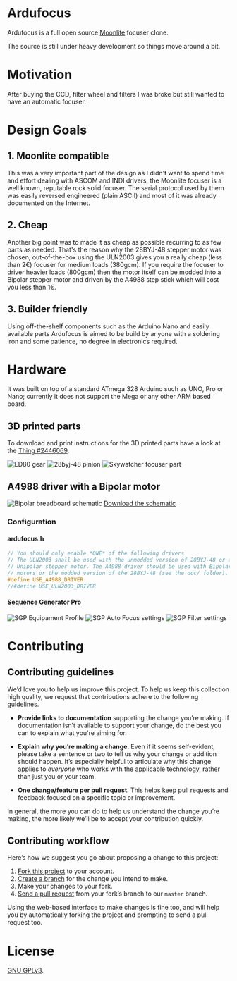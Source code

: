 # Ardufocus
Ardufocus is a full open source [Moonlite][moonlite] focuser clone.

The source is still under heavy development so things move around a bit.

[moonlite]: https://www.focuser.com/


# Motivation
After buying the CCD, filter wheel and filters I was broke but still wanted to have an automatic
focuser.


# Design Goals

## 1. Moonlite compatible
This was a very important part of the design as I didn't want to spend time and effort dealing with
ASCOM and INDI drivers, the Moonlite focuser is a well known, reputable rock solid focuser. The
serial protocol used by them was easily reversed engineered (plain ASCII) and most of it was already
documented on the Internet.

## 2. Cheap
Another big point was to made it as cheap as possible recurring to as few parts as needed. That's
the reason why the 28BYJ-48 stepper motor was chosen, out-of-the-box using the ULN2003 gives you a
really cheap (less than 2€) focuser for medium loads (380gcm). If you require the focuser to driver
heavier loads (800gcm) then the motor itself can be modded into a Bipolar stepper motor and driven
by the A4988 step stick which will cost you less than 1€.

## 3. Builder friendly
Using off-the-shelf components such as the Arduino Nano and easily available parts Ardufocus is
aimed to be build by anyone with a soldering iron and some patience, no degree in electronics
required.


# Hardware
It was built on top of a standard ATmega 328 Arduino such as UNO, Pro or Nano; currently it does not
support the Mega or any other ARM based board.

## 3D printed parts
To download and print instructions for the 3D printed parts have a look at the [Thing #2446069][2446069].

[2446069]: https://www.thingiverse.com/thing:2446069

![ED80 gear](https://github.com/jbrazio/ardufocus/blob/master/doc/object-focuser-ed80.png)
![28byj-48 pinion](https://github.com/jbrazio/ardufocus/blob/master/doc/object-focuser-28byj-48.png)
![Skywatcher focuser part](https://github.com/jbrazio/ardufocus/blob/master/doc/object-focuser-skywatcher-v4.png)

## A4988 driver with a Bipolar motor
![Bipolar breadboard schematic](https://github.com/jbrazio/ardufocus/blob/master/doc/schematic-bipolar_bb.jpg)
[Download the schematic](https://github.com/jbrazio/ardufocus/blob/master/doc/schematic-bipolar_schem.jpg)

### Configuration

#### ardufocus.h
``` cpp
// You should only enable *ONE* of the following drivers
// The ULN2003 shall be used with the unmodded version of 28BYJ-48 or any other
// Unipolar stepper motor. The A4988 driver should be used with Bipolar stepper
// motors or the modded version of the 28BYJ-48 (see the doc/ folder).
#define USE_A4988_DRIVER
//#define USE_ULN2003_DRIVER
```

#### Sequence Generator Pro
![SGP Equipament Profile](https://github.com/jbrazio/ardufocus/blob/master/doc/sgp-focus-01.jpg)
![SGP Auto Focus settings](https://github.com/jbrazio/ardufocus/blob/master/doc/sgp-focus-02.jpg)
![SGP Filter settings](https://github.com/jbrazio/ardufocus/blob/master/doc/sgp-focus-03.jpg)

# Contributing
## Contributing guidelines
We’d love you to help us improve this project. To help us keep this collection high quality, we
request that contributions adhere to the following guidelines.

- **Provide links to documentation** supporting the change you’re making.
  If documentation isn’t available to support your change, do the best you can to explain what
  you're aiming for.

- **Explain why you’re making a change**. Even if it seems self-evident, please take a sentence or
  two to tell us why your change or addition should happen. It’s especially helpful to articulate
  why this change applies to *everyone* who works with the applicable technology, rather than just
  you or your team.

- **One change/feature per pull request**. This helps keep pull requests and feedback focused on a
  specific topic or improvement.

In general, the more you can do to help us understand the change you’re making, the more likely
we’ll be to accept your contribution quickly.

## Contributing workflow
Here’s how we suggest you go about proposing a change to this project:

1. [Fork this project][fork] to your account.
2. [Create a branch][branch] for the change you intend to make.
3. Make your changes to your fork.
4. [Send a pull request][pr] from your fork’s branch to our `master` branch.

Using the web-based interface to make changes is fine too, and will help you by automatically
forking the project and prompting to send a pull request too.

[fork]: https://github.com/jbrazio/Ardufocus#fork-destination-box
[branch]: https://github.com/jbrazio/Ardufocus/branches
[pr]: https://github.com/jbrazio/Ardufocus/pulls


# License
[GNU GPLv3](./LICENSE).
